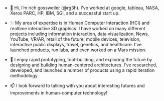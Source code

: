 - 👋 Hi, I’m rich gossweiler (@rg3h). I've worked at google, tableau, NASA, Xerox PARC, HP, IBM, SGI, and a successful start up.


- ✨ My area of expertise is in Human Computer Interaction (HCI) and realtime interactive 3D graphics. I have worked on many different projects including information interaction, data visualization, News, YouTube, VR/AR, retail of the future, mobile devices, television, interactive public displays, travel, genetics, and healthcare. I've launched products, run labs, and even worked on a Mars mission.


- 👀 I enjoy rapid prototyping, tool-building, and exploring the future by designing and building human-centered architectures. I've researched, developed, and launched a number of products using a rapid iteration methodology. 


- 📫 I look forward to talking with you about interesting futures and improvements in human-computer technology!

<!---
rg3h/rg3h is a ✨ special ✨ repository because its `README.md` (this file) appears on your GitHub profile.
You can click the Preview link to take a look at your changes.
--->
